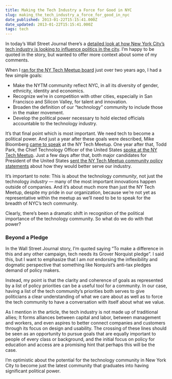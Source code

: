 ```yaml
---
title: Making the Tech Industry a Force for Good in NYC
slug: making_the_tech_industry_a_force_for_good_in_nyc
date_published: 2013-01-22T15:15:41.000Z
date_updated: 2013-01-22T15:15:41.000Z
tags: tech
---
```


In today’s Wall Street Journal there’s a [detailed look at how New York City’s tech industry is looking to influence politics in the city](http://online.wsj.com/article/SB10001424127887324624404578255752537705008.html?mod=googlenews_wsj). I’m happy to be quoted in the story, but wanted to offer more context about some of my comments.

When I [ran for the NY Tech Meetup board](http://dashes.com/anil/2010/12/im-running-for-the-new-york-tech-meetup-board.html) just over two years ago, I had a few simple goals:

- Make the NYTM community reflect NYC, in all its diversity of gender, ethnicity, identity and economics.
- Recognize we’re in competition with other cities, especially in San Francisco and Silicon Valley, for talent and innovation.
- Broaden the definition of our “technology” community to include those in the maker movement.
- Develop the political power necessary to hold elected officials accountable to the technology industry.

It’s that final point which is most important. We need tech to become a political power. And just a year after these goals were described, Mike Bloomberg [came to speak](http://betabeat.com/2011/10/mayor-bloomberg-makes-his-first-trip-to-ny-tech-meetup/) at the NY Tech Meetup. One year after that, Todd Park, the Chief Technology Officer of the United States [spoke at the NY Tech Meetup](http://nytm.org/blog/entry/12-09-2012/nytm-shouting-exercising-event-curation-and-the-innovating-cto-of-the-unite). Just a few days after that, both major candidates for President of the United States [sent the NY Tech Meetup community policy statements](http://nytm.org/blog/entry/12-09-2012/letters-to-the-nytm-community-from-president-obama-and-governor-romney) about how they would better serve our industry.

It’s important to note: This is about the technology *community*, not just the technology *industry* — many of the most important innovations happen outside of companies. And it’s about much more than just the NY Tech Meetup, despite my pride in our organization, because we’re not yet as representative within the meetup as we’ll need to be to speak for the breadth of NYC’s tech community.

Clearly, there’s been a dramatic shift in recognition of the political importance of the technology community. So what do we do with that power?

### Beyond a Pledge

In the Wall Street Journal story, I’m quoted saying “To make a difference in this and any other campaign, tech needs its Grover Norquist pledge”. I said this, but I want to emphasize that I am *not* endorsing the inflexibility and dogmatic perspective that something like Norquist’s anti-tax pledges demand of policy makers.

Instead, my point is that the clarity and coherence of goals as represented by a list of policy priorities can be a useful tool for a community. In our case, having a list of the tech community’s priorities both serves to give politicians a clear understanding of what we care about as well as to force the tech community to have a conversation with itself about what we value.

As I mention in the article, the tech industry is not made up of traditional allies; It forms alliances between capital and labor, between management and workers, and even aspires to better connect companies and customers through its focus on design and usability. The crossing of these lines should be seen as an opportunity to pursue goals that are equally important to people of every class or background, and the initial focus on policy for education and access are a promising hint that perhaps this will be the case.

I’m optimistic about the potential for the technology community in New York City to become just the latest community that graduates into having significant political power.
